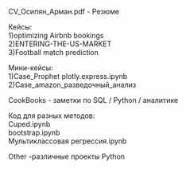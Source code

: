 CV_Осипян_Арман.pdf - Резюме

Кейсы:  
1)optimizing Airbnb bookings    
2)ENTERING-THE-US-MARKET   
3)Football match prediction  

Мини-кейсы:  
1)Case_Prophet plotly.express.ipynb  
2)Case_amazon_разведочный_анализ  

CookBooks - заметки по SQL / Python / аналитике  

Код для разных методов:  
Cuped.ipynb  
bootstrap.ipynb    
Мультиклассовая регрессия.ipynb  
  
Other -различные проекты Python  
